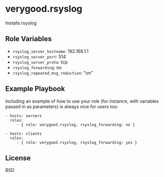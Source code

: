verygood.rsyslog
=========

Installs rsyslog

Role Variables
--------------

- `rsyslog_server_hostname`: 192.168.1.1
- `rsyslog_server_port`: 514
- `rsyslog_server_proto`: tcp
- `rsyslog_forwarding`: no
- `rsyslog_repeated_msg_reduction`: "on"

Example Playbook
----------------

Including an example of how to use your role (for instance, with variables passed in as parameters) is always nice for users too:

    - hosts: servers
      roles:
         - { role: verygood.rsyslog, rsyslog_forwarding: no }

    - hosts: clients
      roles:
         - { role: verygood.rsyslog, rsyslog_forwarding: yes }

License
-------

BSD
